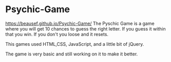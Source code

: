 # Psychic-Game
https://beausef.github.io/Psychic-Game/
The Pyschic Game is a game where you will get 10 chances to guess the right letter.
If you guess it within that you win. If you don't you loose and it resets.

This games used HTML,CSS, JavaScript, and a little bit of jQuery.

The game is very basic and still working on it to make it better. 

